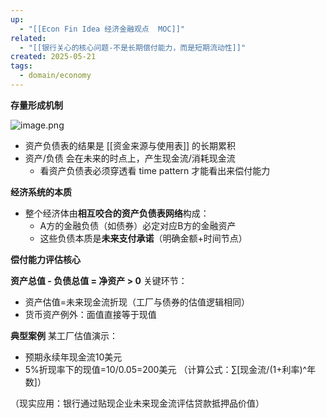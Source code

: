 ```yaml
---
up:
  - "[[Econ Fin Idea 经济金融观点  MOC]]"
related:
  - "[[银行关心的核心问题-不是长期偿付能力，而是短期流动性]]"
created: 2025-05-21
tags:
  - domain/economy
---
```


**存量形成机制**

![image.png](https://s1.vika.cn/space/2025/05/20/d8f4176c77bc47df985df183e9c7cf93)


- 资产负债表的结果是 [[资金来源与使用表]] 的长期累积
- 资产/负债 会在未来的时点上，产生现金流/消耗现金流
	- 看资产负债表必须穿透看 time pattern 才能看出来偿付能力


**经济系统的本质**

- 整个经济体由**相互咬合的资产负债表网络**构成：
  - A方的金融负债（如债券）必定对应B方的金融资产
  - 这些负债本质是**未来支付承诺**（明确金额+时间节点）


**偿付能力评估核心**


**资产总值 - 负债总值 = 净资产 > 0**
关键环节：
- 资产估值=未来现金流折现（工厂与债券的估值逻辑相同）
- 货币资产例外：面值直接等于现值

**典型案例**
某工厂估值演示：
- 预期永续年现金流10美元
- 5%折现率下的现值=10/0.05=200美元
（计算公式：∑[现金流/(1+利率)^年数]）

（现实应用：银行通过贴现企业未来现金流评估贷款抵押品价值）